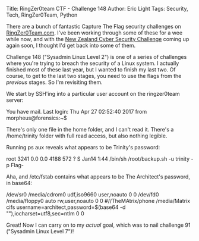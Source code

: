 Title: RingZer0team CTF - Challenge 148
Author: Eric Light
Tags: Security, Tech, RingZer0Team, Python

There are a bunch of fantastic Capture The Flag security challenges on [RingZer0Team.com](https://www.ringzer0team.com).  I've been working through some of these for a wee while now, and with the [New Zealand Cyber Security Challenge](https://www.cybersecuritychallenge.org.nz/) coming up again soon, I thought I'd get back into some of them.

Challenge 148 ("Sysadmin Linux Level 2") is one of a series of challenges where you're trying to breach the security of a Linux system.  I actually finished most of these last year, but I wanted to finish my last two.  Of course, to get to the last two stages, you need to use the flags from the _previous_ stages.  So I'm revisiting them.

We start by SSH'ing into a particular user account on the ringzer0team server:

   You have mail.
   Last login: Thu Apr 27 02:52:40 2017 from <somewhere>
   morpheus@forensics:~$ 

There's only one file in the home folder, and I can't read it.  There's a /home/trinity folder with full read access, but also nothing legible.

Running ps aux reveals what appears to be Trinity's password:

   root      3241  0.0  0.0   4188   572 ?        S    Jan14   1:44 /bin/sh /root/backup.sh -u trinity -p Flag-<redacted>

Aha, and /etc/fstab contains what appears to be The Architect's password, in base64:

   /dev/sr0        /media/cdrom0   udf,iso9660 user,noauto     0       0
   /dev/fd0        /media/floppy0  auto    rw,user,noauto  0       0
   #//TheMAtrix/phone  /media/Matrix  cifs  username=architect,password=$(base64 -d "<redacted>"),iocharset=utf8,sec=ntlm  0  0

Great!  Now I can carry on to my *actual* goal, which was to nail challenge 91 ("Sysadmin Linux Level 7")!
